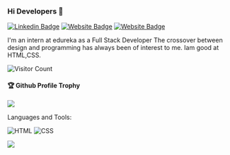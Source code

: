 ### Hi Developers 👋

[![Linkedin Badge](https://img.shields.io/badge/-Saniya-blue?style=flat-square&logo=Linkedin&logoColor=white&link=https://www.linkedin.com/in/saniya-samreen-faizi-syed-a666a1232/)](https://www.linkedin.com/in/saniya-samreen-faizi-syed-a666a1232/)
[![Website Badge](https://img.shields.io/badge/WebSite-Saniya-green)](https://saniya-sssf.github.io/saniyaprofile/)
[![Website Badge](https://img.shields.io/badge/StackOverflow-Saniya-yellow)](https://stackoverflow.com/users/18118824/syed-saniya-samreen-faizi)

I'm an intern at edureka as a Full Stack Developer
The crossover between design and programming has always been of interest to me. Iam good at HTML,CSS.

![Visitor Count](https://profile-counter.glitch.me/Saniya-SSSF/count.svg)

<div>
  <h4>🏆 Github Profile Trophy</h4>
  <a href="https://github.com/ryo-ma/github-profile-trophy">
    <img src="https://github-profile-trophy.vercel.app/?username=Saniya-SSSF&column=7"/>
  </a>
</div>

Languages and Tools: 

<img alt="HTML" src="https://img.shields.io/badge/html-%23E34F26.svg?style=flat-square&logo=html&logoColor=white"/> <img alt="CSS" src="https://img.shields.io/badge/css-%231572B6.svg?style=flat-square&logo=css&logoColor=white"/>

![](https://activity-graph.herokuapp.com/graph?username=Saniya-SSSF&theme=react-dark&area=true)
<!--
**Saniya-SSSF/Saniya-SSSF** is a ✨ _special_ ✨ repository because its `README.md` (this file) appears on your GitHub profile.

Here are some ideas to get you started:

- 🔭 I’m currently working on ...
- 🌱 I’m currently learning ...
- 👯 I’m looking to collaborate on ...
- 🤔 I’m looking for help with ...
- 💬 Ask me about ...
- 📫 How to reach me: ...
- 😄 Pronouns: ...
- ⚡ Fun fact: .....

-->
